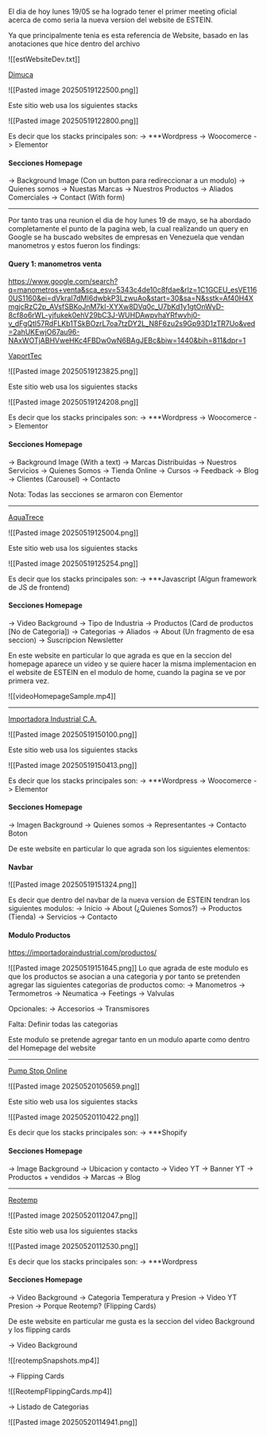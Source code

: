 
El dia de hoy lunes 19/05 se ha logrado tener el primer meeting oficial acerca de como seria la nueva version del website de ESTEIN. 

Ya que principalmente tenia es esta referencia de Website, basado en las anotaciones que hice dentro del archivo 

![[estWebsiteDev.txt]]


[Dimuca](https://dimuca.net)

![[Pasted image 20250519122500.png]]

Este sitio web usa los siguientes stacks 

![[Pasted image 20250519122800.png]]

Es decir que los stacks principales son:
	-> ***Wordpress
	-> Woocomerce
	-> Elementor


#### Secciones Homepage 
-> Background Image (Con un button para redireccionar a un modulo)
-> Quienes somos
-> Nuestas Marcas 
-> Nuestros Productos 
-> Aliados Comerciales 
-> Contact (With form)


---

Por tanto tras una reunion el dia de hoy lunes 19 de mayo, se ha abordado completamente el punto de la pagina web, la cual realizando un query en Google se ha buscado websites de empresas en Venezuela que vendan manometros y estos fueron los findings:

#### Query 1: manometros venta
https://www.google.com/search?q=manometros+venta&sca_esv=5343c4de10c8fdae&rlz=1C1GCEU_esVE1160US1160&ei=dVkraI7dMI6dwbkP3LzwuAo&start=30&sa=N&sstk=Af40H4XmgjcRzC2p_AVsfSBKoJnM7kI-XYXw8DVq0c_U7bKd1y1gtOnWyD-8cf8o6rWL-yjfukek0ehV29bC3J-WUHDAwpvhaYRfwvhj0-v_dFgQtI57RdFLKb1TSkBOzrL7oa7tzDY2L_N8F6zu2s9Gp93D1zTR7Uo&ved=2ahUKEwjO67au96-NAxWOTjABHVweHKc4FBDw0wN6BAgJEBc&biw=1440&bih=811&dpr=1


[VaportTec](https://vaportec.com.ve/product-category/instrumentacion/manometros/)

![[Pasted image 20250519123825.png]]

Este sitio web usa los siguientes stacks 

![[Pasted image 20250519124208.png]]

Es decir que los stacks principales son:
	-> ***Wordpress
	-> Woocomerce
	-> Elementor


#### Secciones Homepage 
-> Background Image (With a text)
-> Marcas Distribuidas 
-> Nuestros Servicios 
-> Quienes Somos
-> Tienda Online 
-> Cursos 
-> Feedback
-> Blog 
-> Clientes (Carousel)
-> Contacto


Nota: Todas las secciones se armaron con Elementor




---

[AquaTrece](https://aquatrece.com/products-details/pg-lf-lm-m/manometro)

![[Pasted image 20250519125004.png]]


Este sitio web usa los siguientes stacks 

![[Pasted image 20250519125254.png]]

Es decir que los stacks principales son:
	-> ***Javascript (Algun framework de JS de frontend)


#### Secciones Homepage 
-> Video Background
-> Tipo de Industria
-> Productos (Card de productos [No de Categoria])
-> Categorias
-> Aliados 
-> About (Un fragmento de esa seccion)
-> Suscripcion Newsletter


En este website en particular lo que agrada es que en la seccion del homepage aparece un video y se quiere hacer la misma implementacion en el website de ESTEIN en el modulo de home, cuando la pagina se ve por primera vez.

![[videoHomepageSample.mp4]]

---

[Importadora Industrial C.A.](https://importadoraindustrial.com/categoria-producto/instrumentacion-y-medicion/)

![[Pasted image 20250519150100.png]]

Este sitio web usa los siguientes stacks

![[Pasted image 20250519150413.png]]

Es decir que los stacks principales son:
	-> ***Wordpress
	-> Woocomerce
	-> Elementor


#### Secciones Homepage
-> Imagen Background
-> Quienes somos
-> Representantes
-> Contacto Boton



De este website en particular lo que agrada son los siguientes elementos:

#### Navbar 

![[Pasted image 20250519151324.png]]

Es decir que dentro del navbar de la nueva version de ESTEIN tendran los siguientes modulos:
	-> Inicio 
	-> About (¿Quienes Somos?)
	-> Productos (Tienda)
	-> Servicios 
	-> Contacto


#### Modulo Productos

https://importadoraindustrial.com/productos/

![[Pasted image 20250519151645.png]]
Lo que agrada de este modulo es que los productos se asocian a una categoria y por tanto se pretenden agregar las siguientes categorias de productos como:
-> Manometros 
-> Termometros 
-> Neumatica
-> Feetings 
-> Valvulas

Opcionales:
-> Accesorios 
-> Transmisores 

Falta: Definir todas las categorias 

Este modulo se pretende agregar tanto en un modulo aparte como dentro del Homepage del website

---

[Pump Stop Online](https://www.pumpstoponline.com.ve/products/manometro-glicerina-2-pulgadas-ss-de-0-100-psi-a-0-300-psi?srsltid=AfmBOoq19m6eUEfD51Tff7sL3ciRcMKflSGYXSn5Qfif_-7HKFSwtwxr)

![[Pasted image 20250520105659.png]]


Este sitio web usa los siguientes stacks

![[Pasted image 20250520110422.png]]

Es decir que los stacks principales son:
	-> ***Shopify

#### Secciones Homepage
-> Image Background 
-> Ubicacion y contacto
-> Video YT 
-> Banner YT 
-> Productos + vendidos 
-> Marcas 
-> Blog

--- 

[Reotemp](https://reotemp.com/)

![[Pasted image 20250520112047.png]]

Este sitio web usa los siguientes stacks

![[Pasted image 20250520112530.png]]

Es decir que los stacks principales son:
	-> ***Wordpress


#### Secciones Homepage 
-> Video Background 
-> Categoria Temperatura y Presion
-> Video YT Presion 
-> Porque Reotemp? (Flipping Cards)


De este website en particular me gusta es la seccion del video Background y los flipping cards 


-> Video Background 

![[reotempSnapshots.mp4]]


-> Flipping Cards 

![[ReotempFlippingCards.mp4]]


-> Listado de Categorias 

![[Pasted image 20250520114941.png]]

